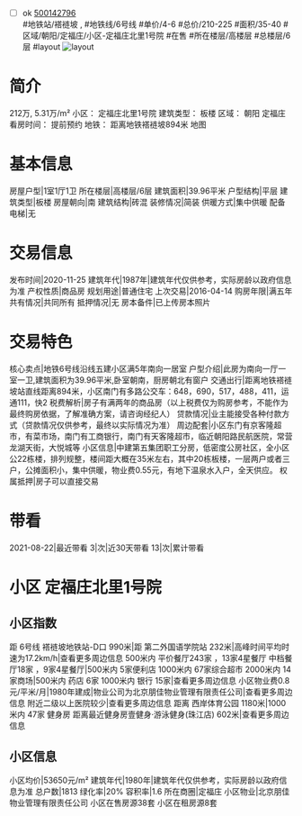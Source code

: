 - [ ] ok [500142796](https://bj.5i5j.com/ershoufang/500142796.html)  
 #地铁站/褡裢坡 ,  #地铁线/6号线
#单价/4-6 #总价/210-225 #面积/35-40   #区域/朝阳/定福庄/小区-定福庄北里1号院 #在售 #所在楼层/高楼层 #总楼层/6层 #layout 
![layout](http://image2.5i5j.com//group1/M00/8E/20/CgqJMl0pslOAf3hXAAMJrE5-adA390.jpg_P5.jpg) 
# 简介 
 212万,  5.31万/m² 
小区： 定福庄北里1号院
建筑类型： 板楼
区域： 朝阳 定福庄
看房时间： 提前预约
地铁： 距离地铁褡裢坡894米 地图
# 基本信息 
 房屋户型|1室1厅1卫
所在楼层|高楼层/6层
建筑面积|39.96平米
户型结构|平层
建筑类型|板楼
房屋朝向|南
建筑结构|砖混
装修情况|简装
供暖方式|集中供暖
配备电梯|无
# 交易信息 
 发布时间|2020-11-25
建筑年代|1987年|建筑年代仅供参考，实际房龄以政府信息为准
产权性质|商品房
规划用途|普通住宅
上次交易|2016-04-14
购房年限|满五年
共有情况|共同所有
抵押情况|无
房本备件|已上传房本照片
# 交易特色 
 核心卖点|地铁6号线沿线五建小区满5年南向一居室
户型介绍|此房为南向一厅一室一卫,建筑面积为39.96平米,卧室朝南，厨房朝北有窗户
交通出行|距离地铁褡裢坡站直线距离894米，小区南门有多路公交车：648，690，517，488，411，运通111，快2
税费解析|房子有满两年的商品房（以上税费仅为购房参考，不能作为最终购房依据，了解准确方案，请咨询经纪人）
贷款情况|业主能接受各种付款方式（贷款情况仅供参考，最终以实际情况为准）
周边配套|小区东门有京客隆超市，有菜市场，南门有工商银行，南门有天客隆超市，临近朝阳路民航医院，常营龙湖天街，大悦城等
小区信息|中建第五集团职工分房，低密度公房社区，全小区公22栋楼，排列规整，楼间距大概在35米左右，其中20栋板楼，一层两户或者三户，公摊面积小，集中供暖，物业费0.55元，有地下温泉水入户，全天供应。
权属抵押|房子可以直接交易
# 带看 
 2021-08-22|最近带看	 3|次|近30天带看	 13|次|累计带看
# 小区 定福庄北里1号院
## 小区指数 
 距 6号线 褡裢坡地铁站-D口 990米|距 第二外国语学院站 232米|高峰时间平均时速为17.2km/h|查看更多周边信息
500米内 平价餐厅243家 ，13家4星餐厅
中档餐厅18家 ，9家4星餐厅|500米内 5家便利店
1000米内 67家综合超市
2000米内 14家商场|500米内 药店 6家
1000米内 银行 15家|查看更多周边信息
小区物业费0.8元/平米/月|1980年建成|物业公司为北京朋佳物业管理有限责任公司|查看更多周边信息
附近二级以上医院较少|查看更多周边信息
距离 西岸体育公园 1180米|1000米内 47家 健身房
距离最近健身房壹健身·游泳健身(珠江店) 602米|查看更多周边信息
## 小区信息 
 小区均价|53650元/m²
建筑年代|1980年|建筑年代仅供参考，实际房龄以政府信息为准
总户数|1813
绿化率|20%
容积率|1.6
所在商圈|定福庄
小区物业|北京朋佳物业管理有限责任公司
小区在售房源38套
小区在租房源8套
